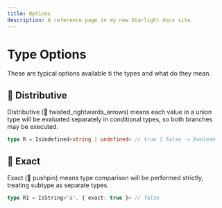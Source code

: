 ```yaml
---
title: Options
description: A reference page in my new Starlight docs site.
---
```


# Type Options

These are typical options available ti the types and what do they mean.

## 🔀 Distributive

Distributive (🔀 twisted_rightwards_arrows) means each value in a union type will be evaluated separately in conditional types,
so both branches may be executed.

```ts
type R = IsUndefined<string | undefined> // true | false -> boolean
```

## 📌 Exact

Exact (📌 pushpin) means type comparison will be performed strictly, treating subtype as separate types.

```ts
type R1 = IsString<'a', { exact: true }> // false
```
